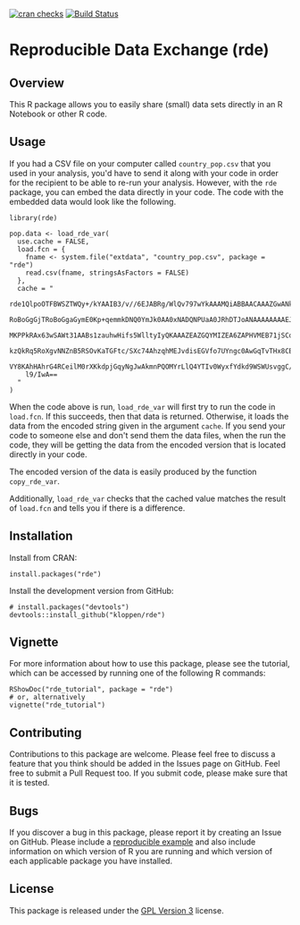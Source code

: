 [![cran checks](https://cranchecks.info/badges/summary/rde)](https://cran.r-project.org/web/checks/check_results_rde.html)
[![Build Status](https://travis-ci.com/kloppen/rde.svg?branch=master)](https://travis-ci.com/kloppen/rde)

# Reproducible Data Exchange (rde)
## Overview
This R package allows you to easily share (small) data sets directly in an 
R Notebook or other R code. 

## Usage
If you had a CSV file on your computer called `country_pop.csv` that you used
in your analysis, you'd have to send it along with your code in order for the
recipient to be able to re-run your analysis. However, with the `rde` package,
you can embed the data directly in your code. The code with the embedded data
would look like the following.

```{r}
library(rde)

pop.data <- load_rde_var(
  use.cache = FALSE,
  load.fcn = {
    fname <- system.file("extdata", "country_pop.csv", package = "rde")
    read.csv(fname, stringsAsFactors = FALSE)
  },
  cache = "
    rde1QlpoOTFBWSZTWQy+/kYAAIB3/v//6EJABRg/WlQv797wYkAAAMQiABBAACAAAZGwANk0RTKejU9T
    RoBoGgGjTRoBoGgaGymE0Kp+qemmkDNQ0YmJk0AA0xNADQNPUaA0JRhDTJoANAAAAAAAAEJx2Eja7QBK
    MKPPkRAx63wSAWt31AABs1zauhwHifs5WlltyIyQKAAAZEAZGQYMIZEA6ZAPHVMEB71jSCqdlsiR/eSY
    kzQkRq5RoXgvNNZnB5RSOvKaTGFtc/SXc74AhzqhMEJvdisEGVfo7UYngc0AwGqTvTHx8CBZTzE9OQZZ
    VY8KAhHAhrG4RCeilM0rXKkdpjGqyNgJwAkmnPQOMYrLlQ4YTIv0WyxfYdkd9WSWUsvggC/i7kinChIB
    l9/IwA==
  "
)
```

When the code above is run, `load_rde_var` will first try to run the code in `load.fcn`.
If this succeeds, then that data is returned. Otherwise, it loads the data from the 
encoded string given in the argument `cache`. If you send your code to someone else
and don't send them the data files, when the run the code, they will be getting the
data from the encoded version that is located directly in your code.

The encoded version of the data is easily produced by the function `copy_rde_var`.

Additionally, `load_rde_var` checks that the cached value matches the result of
`load.fcn` and tells you if there is a difference.


## Installation
Install from CRAN:
```
install.packages("rde")
```

Install the development version from GitHub:
```
# install.packages("devtools")
devtools::install_github("kloppen/rde")
```

## Vignette
For more information about how to use this package, please see the tutorial,
which can be accessed by running one of the following R commands:

```
RShowDoc("rde_tutorial", package = "rde")
# or, alternatively
vignette("rde_tutorial")
```

## Contributing
Contributions to this package are welcome. Please feel free to discuss a
feature that you think should be added in the Issues page on GitHub. Feel
free to submit a Pull Request too. If you submit code, please make sure
that it is tested.

## Bugs
If you discover a bug in this package, please report it by creating an
Issue on GitHub. Please include a 
[reproducible example](https://www.tidyverse.org/help/) and also include
information on which version of R you are running and which version of
each applicable package you have installed.

## License
This package is released under the
[GPL Version 3](https://www.gnu.org/licenses/gpl-3.0.en.html) license.
